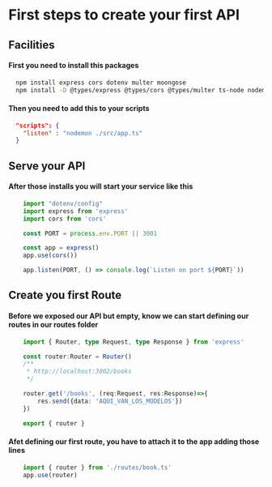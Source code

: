 # First steps to create your first API

## Facilities

#### First you need to install this packages

```bash
  npm install express cors dotenv multer moongose
  npm install -D @types/express @types/cors @types/multer ts-node nodemon
```

#### Then you need to add this to your scripts

```json
  "scripts": {
    "listen" : "nodemon ./src/app.ts"
  }
```

## Serve your API

#### After those installs you will start your service like this

```ts
    import "dotenv/config"
    import express from 'express'
    import cors from 'cors'

    const PORT = process.env.PORT || 3001

    const app = express()
    app.use(cors())

    app.listen(PORT, () => console.log(`Listen on port ${PORT}`))
```

## Create you first Route

#### Before we exposed our API but empty, know we can start defining our routes in our routes folder

```ts
    import { Router, type Request, type Response } from 'express'

    const router:Router = Router()
    /**
     * http://localhost:3002/books
     */

    router.get('/books', (req:Request, res:Response)=>{
        res.send({data: 'AQUI_VAN_LOS_MODELOS'})
    })

    export { router }
```

#### Afet defining our first route, you have to attach it to the app adding those lines

```ts
    import { router } from './routes/book.ts'
    app.use(router)
```

